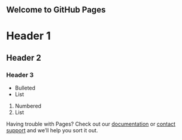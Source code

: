 ## Welcome to GitHub Pages

# Header 1
## Header 2
### Header 3

- Bulleted
- List

1. Numbered
2. List


Having trouble with Pages? Check out our [documentation](https://help.github.com/categories/github-pages-basics/) or [contact support](https://github.com/contact) and we’ll help you sort it out.
